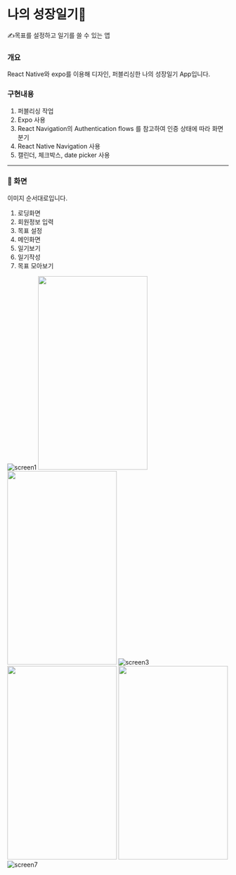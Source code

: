 # 나의 성장일기📖

✍목표를 설정하고 일기를 쓸 수 있는 앱

### 개요

React Native와 expo를 이용해 디자인, 퍼블리싱한 나의 성장일기 App입니다.

### 구현내용

1. 퍼블리싱 작업
2. Expo 사용
3. React Navigation의 Authentication flows 를 참고하여 인증 상태에 따라 화면 분기
4. React Native Navigation 사용
5. 캘린더, 체크박스, date picker 사용
---

### 📸 화면
이미지 순서대로입니다.
1. 로딩화면
2. 회원정보 입력
3. 목표 설정
4. 메인화면
5. 일기보기
6. 일기작성
7. 목표 모아보기

![screen1](https://user-images.githubusercontent.com/65346989/127492204-d05ad22c-dbd7-492a-ad9c-aadfddfe2c27.jpg)
<img src="https://user-images.githubusercontent.com/65346989/127492256-43ed774e-f7d2-4456-9731-d361510f6b4f.gif"  width="249" height="440" />
<img src="https://user-images.githubusercontent.com/65346989/127492352-7b5fff3f-9a18-4347-aecf-d1e602700bca.gif"  width="249" height="440" />
![screen3](https://user-images.githubusercontent.com/65346989/127492309-2c64d61e-e8ac-46c6-877a-2e78531d2b0c.jpg)
<img src="https://user-images.githubusercontent.com/65346989/127492427-7a54c603-61f4-44ba-8e2a-0945e752eae8.gif"  width="249" height="440" />
<img src="https://user-images.githubusercontent.com/65346989/127492393-3aeca9d4-d8ed-478e-a187-9e4624487583.gif"  width="249" height="440" />
![screen7](https://user-images.githubusercontent.com/65346989/127492451-d3aed6f4-9e48-46e5-aa92-3985d7ae9096.jpg)



